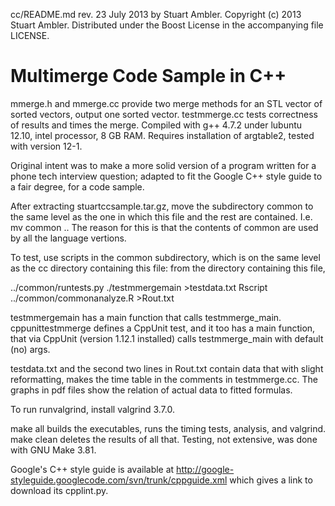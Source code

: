 cc/README.md rev. 23 July 2013 by Stuart Ambler.
Copyright (c) 2013 Stuart Ambler.
Distributed under the Boost License in the accompanying file LICENSE.

# Multimerge Code Sample in C++

mmerge.h and mmerge.cc provide two merge methods for an STL vector of
sorted vectors, output one sorted vector.  testmmerge.cc tests correctness
of results and times the merge.  Compiled with g++ 4.7.2 under lubuntu
12.10, intel processor, 8 GB RAM.  Requires installation of argtable2,
tested with version 12-1.

Original intent was to make a more solid version of a program written for a
phone tech interview question; adapted to fit the Google C++ style guide to a
fair degree, for a code sample.

After extracting stuartccsample.tar.gz, move the subdirectory common to the
same level as the one in which this file and the rest are contained.  I.e.
mv common ..
The reason for this is that the contents of common are used by all the language
vertions.

To test, use scripts in the common subdirectory, which is on the same level as
the cc directory containing this file: from the directory containing this file,

../common/runtests.py ./testmmergemain >testdata.txt
Rscript ../common/commonanalyze.R >Rout.txt

testmmergemain has a main function that calls testmmerge_main.
cppunittestmmerge defines a CppUnit test, and it too has a main function,
that via CppUnit (version 1.12.1 installed) calls testmmerge_main with default
(no) args.

testdata.txt and the second two lines in Rout.txt contain data that with
slight reformatting, makes the time table in the comments in testmmerge.cc.
The graphs in pdf files show the relation of actual data to fitted formulas.

To run runvalgrind, install valgrind 3.7.0.

make all builds the executables, runs the timing tests, analysis, and
valgrind.  make clean deletes the results of all that.  Testing, not
extensive, was done with GNU Make 3.81.

Google's C++ style guide is available at
http://google-styleguide.googlecode.com/svn/trunk/cppguide.xml
which gives a link to download its cpplint.py.
